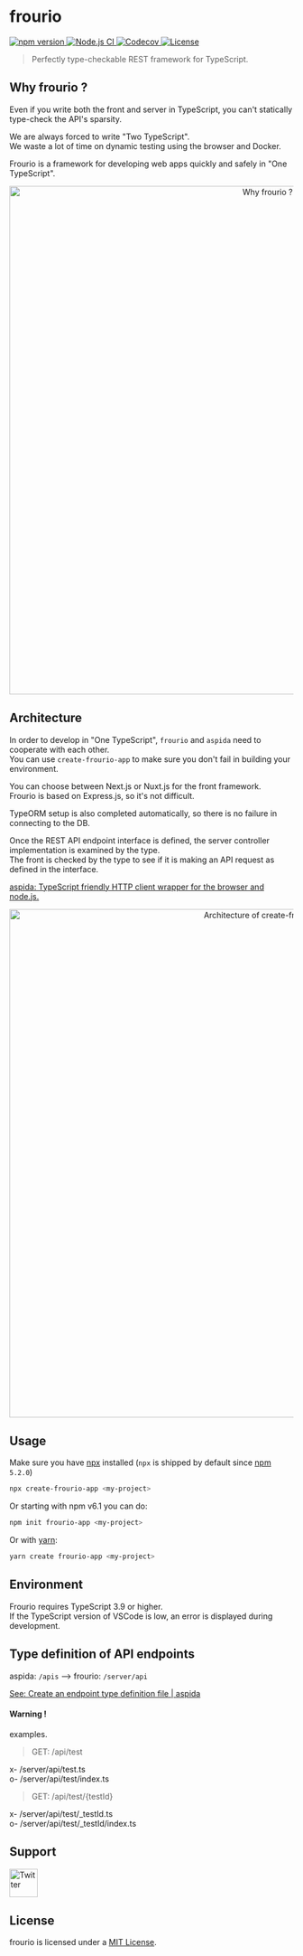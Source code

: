 # frourio

<a href="https://www.npmjs.com/package/frourio">
  <img src="https://img.shields.io/npm/v/frourio" alt="npm version" />
</a>
<a href="https://github.com/frouriojs/frourio/actions?query=workflow%3A%22Node.js+CI%22">
  <img src="https://github.com/frouriojs/frourio/workflows/Node.js%20CI/badge.svg?branch=master" alt="Node.js CI" />
</a>
<a href="https://codecov.io/gh/frouriojs/frourio">
  <img src="https://img.shields.io/codecov/c/github/frouriojs/frourio.svg" alt="Codecov" />
</a>
<a href="https://github.com/frouriojs/frourio/blob/master/packages/frourio/LICENSE">
  <img src="https://img.shields.io/npm/l/frourio" alt="License" />
</a>

> Perfectly type-checkable REST framework for TypeScript.


## Why frourio ?

Even if you write both the front and server in TypeScript, you can't statically type-check the API's sparsity.

We are always forced to write "Two TypeScript".  
We waste a lot of time on dynamic testing using the browser and Docker.

Frourio is a framework for developing web apps quickly and safely in "One TypeScript".

<div align="center">
   <img src="https://frouriojs.github.io/frourio/assets/images/problem.png" width="900" alt="Why frourio ?" />
</div>


## Architecture

In order to develop in "One TypeScript", `frourio` and `aspida` need to cooperate with each other.  
You can use `create-frourio-app` to make sure you don't fail in building your environment.

You can choose between Next.js or Nuxt.js for the front framework.  
Frourio is based on Express.js, so it's not difficult.

TypeORM setup is also completed automatically, so there is no failure in connecting to the DB.

Once the REST API endpoint interface is defined, the server controller implementation is examined by the type.  
The front is checked by the type to see if it is making an API request as defined in the interface.

[aspida: TypeScript friendly HTTP client wrapper for the browser and node.js.](https://github.com/aspidajs/aspida)

<div align="center">
   <img src="https://frouriojs.github.io/frourio/assets/images/architecture.png" width="900" alt="Architecture of create-frourio-app" />
</div>

## Usage

Make sure you have [npx](https://www.npmjs.com/package/npx) installed (`npx` is shipped by default since [npm](https://www.npmjs.com/get-npm) `5.2.0`)

```bash
npx create-frourio-app <my-project>
```

Or starting with npm v6.1 you can do:

```bash
npm init frourio-app <my-project>
```

Or with [yarn](https://yarnpkg.com/en/):

```bash
yarn create frourio-app <my-project>
```

## Environment

Frourio requires TypeScript 3.9 or higher.  
If the TypeScript version of VSCode is low, an error is displayed during development.

## Type definition of API endpoints

aspida: `/apis` --> frourio: `/server/api`

[See: Create an endpoint type definition file | aspida](https://github.com/aspidajs/aspida#create-an-endpoint-type-definition-file)

#### Warning !
examples.

> GET: /api/test

x- /server/api/test.ts  
o- /server/api/test/index.ts

> GET: /api/test/{testId}

x- /server/api/test/_testId.ts  
o- /server/api/test/_testId/index.ts

## Support

<a href="https://twitter.com/solufa2020">
  <img src="https://aspidajs.github.io/aspida/assets/images/twitter.svg" width="50" alt="Twitter" />
</a>

## License

frourio is licensed under a [MIT License](https://github.com/frouriojs/frourio/blob/master/packages/frourio/LICENSE).

